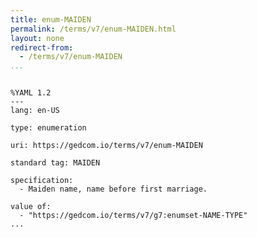 ```yaml
---
title: enum-MAIDEN
permalink: /terms/v7/enum-MAIDEN.html
layout: none
redirect-from:
  - /terms/v7/enum-MAIDEN
...
```


```

%YAML 1.2
---
lang: en-US

type: enumeration

uri: https://gedcom.io/terms/v7/enum-MAIDEN

standard tag: MAIDEN

specification:
  - Maiden name, name before first marriage.

value of:
  - "https://gedcom.io/terms/v7/g7:enumset-NAME-TYPE"
...

```

